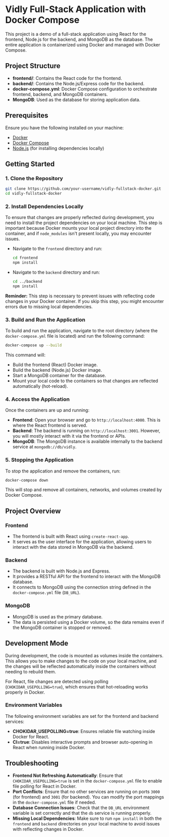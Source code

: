 
# Vidly Full-Stack Application with Docker Compose

This project is a demo of a full-stack application using React for the frontend, Node.js for the backend, and MongoDB as the database. The entire application is containerized using Docker and managed with Docker Compose.

## Project Structure

- **frontend/**: Contains the React code for the frontend.
- **backend/**: Contains the Node.js/Express code for the backend.
- **docker-compose.yml**: Docker Compose configuration to orchestrate frontend, backend, and MongoDB containers.
- **MongoDB**: Used as the database for storing application data.

## Prerequisites

Ensure you have the following installed on your machine:

- [Docker](https://www.docker.com/)
- [Docker Compose](https://docs.docker.com/compose/)
- [Node.js](https://nodejs.org/en/) (for installing dependencies locally)

## Getting Started

### 1. Clone the Repository

```bash
git clone https://github.com/your-username/vidly-fullstack-docker.git
cd vidly-fullstack-docker
```

### 2. Install Dependencies Locally

To ensure that changes are properly reflected during development, you need to install the project dependencies on your local machine. This step is important because Docker mounts your local project directory into the container, and if `node_modules` isn't present locally, you may encounter issues.

- Navigate to the `frontend` directory and run:

  ```bash
  cd frontend
  npm install
  ```

- Navigate to the `backend` directory and run:

  ```bash
  cd ../backend
  npm install
  ```

**Reminder:** This step is necessary to prevent issues with reflecting code changes in your Docker container. If you skip this step, you might encounter errors due to missing local dependencies.

### 3. Build and Run the Application

To build and run the application, navigate to the root directory (where the `docker-compose.yml` file is located) and run the following command:

```bash
docker-compose up --build
```

This command will:

- Build the frontend (React) Docker image.
- Build the backend (Node.js) Docker image.
- Start a MongoDB container for the database.
- Mount your local code to the containers so that changes are reflected automatically (hot-reload).

### 4. Access the Application

Once the containers are up and running:

- **Frontend**: Open your browser and go to `http://localhost:4000`. This is where the React frontend is served.
- **Backend**: The backend is running on `http://localhost:3001`. However, you will mostly interact with it via the frontend or APIs.
- **MongoDB**: The MongoDB instance is available internally to the backend service at `mongodb://db/vidly`.

### 5. Stopping the Application

To stop the application and remove the containers, run:

```bash
docker-compose down
```

This will stop and remove all containers, networks, and volumes created by Docker Compose.

## Project Overview

### Frontend

- The frontend is built with React using `create-react-app`.
- It serves as the user interface for the application, allowing users to interact with the data stored in MongoDB via the backend.

### Backend

- The backend is built with Node.js and Express.
- It provides a RESTful API for the frontend to interact with the MongoDB database.
- It connects to MongoDB using the connection string defined in the `docker-compose.yml` file (`DB_URL`).

### MongoDB

- MongoDB is used as the primary database.
- The data is persisted using a Docker volume, so the data remains even if the MongoDB container is stopped or removed.

## Development Mode

During development, the code is mounted as volumes inside the containers. This allows you to make changes to the code on your local machine, and the changes will be reflected automatically inside the containers without needing to rebuild them.

For React, file changes are detected using polling (`CHOKIDAR_USEPOLLING=true`), which ensures that hot-reloading works properly in Docker.

### Environment Variables

The following environment variables are set for the frontend and backend services:

- **CHOKIDAR_USEPOLLING=true**: Ensures reliable file watching inside Docker for React.
- **CI=true**: Disables interactive prompts and browser auto-opening in React when running inside Docker.

## Troubleshooting

- **Frontend Not Refreshing Automatically**: Ensure that `CHOKIDAR_USEPOLLING=true` is set in the `docker-compose.yml` file to enable file polling for React in Docker.
- **Port Conflicts**: Ensure that no other services are running on ports `3000` (for frontend) and `3001` (for backend). You can modify the port mappings in the `docker-compose.yml` file if needed.
- **Database Connection Issues**: Check that the `DB_URL` environment variable is set correctly and that the `db` service is running properly.
- **Missing Local Dependencies**: Make sure to run `npm install` in both the `frontend` and `backend` directories on your local machine to avoid issues with reflecting changes in Docker.

